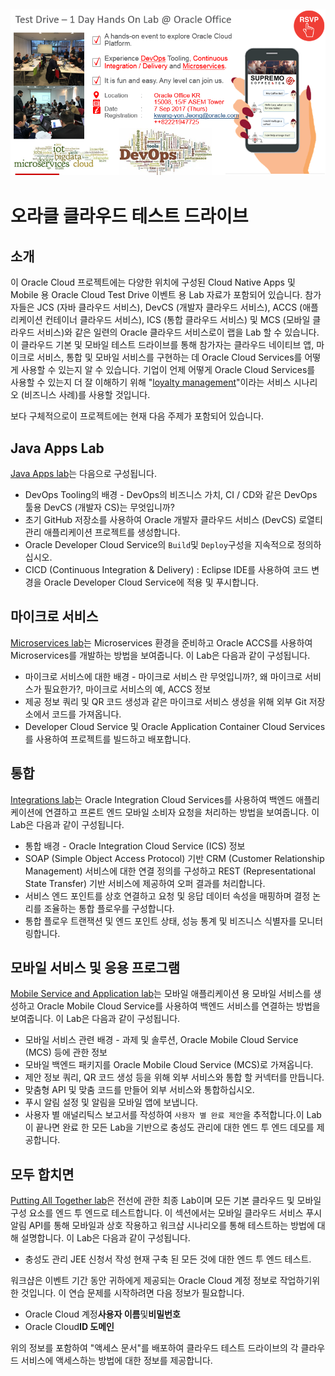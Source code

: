 ![](common/images/CTD_introduction_Kr_Seoul.png)
---
# 오라클 클라우드 테스트 드라이브 #


## 소개 ##


이 Oracle Cloud 프로젝트에는 다양한 위치에 구성된 Cloud Native Apps 및 Mobile 용 Oracle Cloud Test Drive 이벤트 용 Lab 자료가 포함되어 있습니다. 참가자들은 JCS (자바 클라우드 서비스), DevCS (개발자 클라우드 서비스), ACCS (애플리케이션 컨테이너 클라우드 서비스), ICS (통합 클라우드 서비스) 및 MCS (모바일 클라우드 서비스)와 같은 일련의 Oracle 클라우드 서비스로이 랩을 Lab 할 수 있습니다. 이 클라우드 기본 및 모바일 테스트 드라이브를 통해 참가자는 클라우드 네이티브 앱, 마이크로 서비스, 통합 및 모바일 서비스를 구현하는 데 Oracle Cloud Services를 어떻게 사용할 수 있는지 알 수 있습니다. 기업이 언제 어떻게 Oracle Cloud Services를 사용할 수 있는지 더 잘 이해하기 위해 &quot;[loyalty management](https://github.com/APACTestDrive/CloudNative_Mobile/blob/master/common/scenario/README.md)&quot;이라는 서비스 시나리오 (비즈니스 사례)를 사용할 것입니다. 

보다 구체적으로이 프로젝트에는 현재 다음 주제가 포함되어 있습니다. 

## Java Apps Lab ##
[Java Apps lab](./Java%20Apps)는 다음으로 구성됩니다. 

+ DevOps Tooling의 배경 - DevOps의 비즈니스 가치, CI / CD와 같은 DevOps 툴용 DevCS (개발자 CS)는 무엇입니까? 
+ 초기 GitHub 저장소를 사용하여 Oracle 개발자 클라우드 서비스 (DevCS) 로열티 관리 애플리케이션 프로젝트를 생성합니다. 
+ Oracle Developer Cloud Service의 `Build`및 `Deploy`구성을 지속적으로 정의하십시오. 
+ CICD (Continuous Integration &amp; Delivery) : Eclipse IDE를 사용하여 코드 변경을 Oracle Developer Cloud Service에 적용 및 푸시합니다. 

## 마이크로 서비스 ##
[Microservices lab](./Microservices)는 Microservices 환경을 준비하고 Oracle ACCS를 사용하여 Microservices를 개발하는 방법을 보여줍니다. 이 Lab은 다음과 같이 구성됩니다. 

+ 마이크로 서비스에 대한 배경 - 마이크로 서비스 란 무엇입니까?, 왜 마이크로 서비스가 필요한가?, 마이크로 서비스의 예, ACCS 정보 
+ 제공 정보 쿼리 및 QR 코드 생성과 같은 마이크로 서비스 생성을 위해 외부 Git 저장소에서 코드를 가져옵니다. 
+ Developer Cloud Service 및 Oracle Application Container Cloud Services를 사용하여 프로젝트를 빌드하고 배포합니다. 

## 통합 ##
[Integrations lab](./Integrations)는 Oracle Integration Cloud Services를 사용하여 백엔드 애플리케이션에 연결하고 프론트 엔드 모바일 소비자 요청을 처리하는 방법을 보여줍니다. 이 Lab은 다음과 같이 구성됩니다. 

+ 통합 배경 - Oracle Integration Cloud Service (ICS) 정보 
+ SOAP (Simple Object Access Protocol) 기반 CRM (Customer Relationship Management) 서비스에 대한 연결 정의를 구성하고 REST (Representational State Transfer) 기반 서비스에 제공하여 오퍼 결과를 처리합니다. 
+ 서비스 엔드 포인트를 상호 연결하고 요청 및 응답 데이터 속성을 매핑하며 결정 논리를 조율하는 통합 플로우를 구성합니다. 
+ 통합 플로우 트랜잭션 및 엔드 포인트 상태, 성능 통계 및 비즈니스 식별자를 모니터링합니다. 

## 모바일 서비스 및 응용 프로그램 ##
[Mobile Service and Application lab](./Mobile%20Service%20and%20App)는 모바일 애플리케이션 용 모바일 서비스를 생성하고 Oracle Mobile Cloud Service를 사용하여 백엔드 서비스를 연결하는 방법을 보여줍니다. 이 Lab은 다음과 같이 구성됩니다. 

+ 모바일 서비스 관련 배경 - 과제 및 솔루션, Oracle Mobile Cloud Service (MCS) 등에 관한 정보 
+ 모바일 백엔드 패키지를 Oracle Mobile Cloud Service (MCS)로 가져옵니다. 
+ 제안 정보 쿼리, QR 코드 생성 등을 위해 외부 서비스와 통합 할 커넥터를 만듭니다. 
+ 맞춤형 API 및 맞춤 코드를 만들어 외부 서비스와 통합하십시오. 
+ 푸시 알림 설정 및 알림을 모바일 앱에 보냅니다. 
+ 사용자 별 애널리틱스 보고서를 작성하여 `사용자 별 완료 제안`을 추적합니다.이 Lab이 끝나면 완료 한 모든 Lab을 기반으로 충성도 관리에 대한 엔드 투 엔드 데모를 제공합니다. 

## 모두 합치면 ##
[Putting All Together lab](./Putting%20All%20Together)은 전선에 관한 최종 Lab이며 모든 기본 클라우드 및 모바일 구성 요소를 엔드 투 엔드로 테스트합니다. 이 섹션에서는 모바일 클라우드 서비스 푸시 알림 API를 통해 모바일과 상호 작용하고 워크샵 시나리오를 통해 테스트하는 방법에 대해 설명합니다. 이 Lab은 다음과 같이 구성됩니다. 

+ 충성도 관리 JEE 신청서 작성 
현재 구축 된 모든 것에 대한 엔드 투 엔드 테스트. 


워크샵은 이벤트 기간 동안 귀하에게 제공되는 Oracle Cloud 계정 정보로 작업하기위한 것입니다. 이 연습 문제를 시작하려면 다음 정보가 필요합니다. 

+ Oracle Cloud 계정**사용자 이름**및**비밀번호**
+ Oracle Cloud**ID 도메인**

위의 정보를 포함하여 &quot;액세스 문서&quot;를 배포하여 클라우드 테스트 드라이브의 각 클라우드 서비스에 액세스하는 방법에 대한 정보를 제공합니다. 
